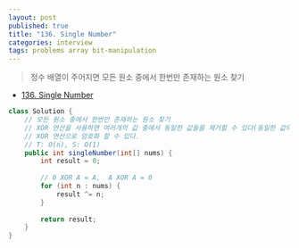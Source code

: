```yaml
---
layout: post
published: true
title: "136. Single Number"
categories: interview
tags: problems array bit-manipulation
---
```


> 정수 배열이 주어지면 모든 원소 중에서 한번만 존재하는 원소 찾기

- [136. Single Number](https://leetcode.com/problems/single-number/)

```java
class Solution {
    // 모든 원소 중에서 한번만 존재하는 원소 찾기
    // XOR 연산을 사용하면 여러개의 값 중에서 동일한 값들을 제거할 수 있다(동일한 값의 순서는 상관없다)
    // XOR 연산으로 암호화 할 수 있다.
    // T: O(n), S: O(1)
    public int singleNumber(int[] nums) {
        int result = 0;
        
        // 0 XOR A = A,  A XOR A = 0
        for (int n : nums) {
            result ^= n;
        }
        
        return result;
    }
}
```
